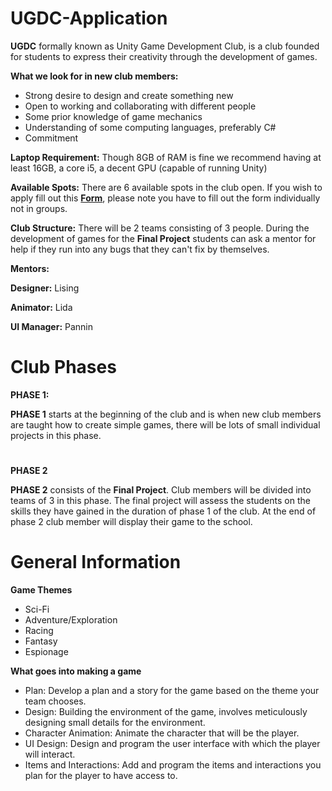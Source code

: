 # UGDC-Application

**UGDC** formally known as Unity Game Development Club, is a club founded for students to express their creativity through the development of games.

**What we look for in new club members:**
- Strong desire to design and create something new  
- Open to working and collaborating with different people
- Some prior knowledge of game mechanics
- Understanding of some computing languages, preferably C# 
- Commitment 

**Laptop Requirement:** Though 8GB of RAM is fine we recommend having at least 16GB, a core i5, a decent GPU (capable of running Unity)

**Available Spots:** There are 6 available spots in the club open. If you wish to apply fill out this [**Form**](https://forms.gle/fsUaYrV4isZp4cSz5), please note you have to fill out the form individually not in                        groups.

**Club Structure:** There will be 2 teams consisting of 3 people. During the development of games for the **Final Project** students can ask a mentor for help if they run into any bugs that they can't fix by themselves.

**Mentors:**

**Designer:** Lising

**Animator:** Lida

**UI Manager:** Pannin

# Club Phases

**PHASE 1:**

**PHASE 1** starts at the beginning of the club and is when new club members are taught how to create simple games, there will be lots of small individual projects in this phase.

#
**PHASE 2** 

**PHASE 2** consists of the **Final Project**. Club members will be divided into teams of 3 in this phase. The final project will assess the students on the skills they have gained in the duration of phase 1 of the club. At the end of phase 2 club member will display their game to the school.

#

# General Information
**Game Themes**
- Sci-Fi
- Adventure/Exploration 
- Racing
- Fantasy
- Espionage

**What goes into making a game**

- Plan: Develop a plan and a story for the game based on the theme your team chooses.
- Design: Building the environment of the game, involves meticulously designing small details for the environment.
- Character Animation: Animate the character that will be the player.
- UI Design: Design and program the user interface with which the player will interact.
- Items and Interactions: Add and program the items and interactions you plan for the player to have access to.



